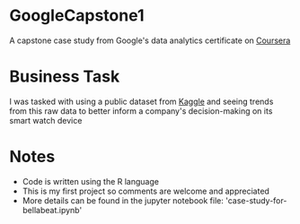 # GoogleCapstone1
A capstone case study from Google's data analytics certificate on [Coursera](https://www.coursera.org/professional-certificates/google-data-analytics)

# Business Task 
I was tasked with using a public dataset from [Kaggle](https://www.kaggle.com/datasets/arashnic/fitbit)
and seeing trends from this raw data to better inform a company's decision-making on its smart watch device

# Notes
- Code is written using the R language
- This is my first project so comments are welcome and appreciated
- More details can be found in the jupyter notebook file: 'case-study-for-bellabeat.ipynb'
